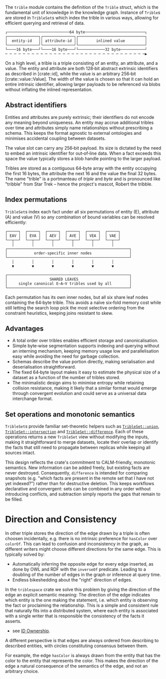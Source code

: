 The `trible` module contains the definition of the `Trible` struct, which is the fundamental unit of knowledge in the knowledge graph.
Instance of `Trible`s are stored in `TribleSet`s which index the trible in various ways, allowing for efficient querying and retrieval of data.

``` text
┌────────────────────────────64 byte───────────────────────────┐
┌──────────────┐┌──────────────┐┌──────────────────────────────┐
│  entity-id   ││ attribute-id ││        inlined value         │
└──────────────┘└──────────────┘└──────────────────────────────┘
└────16 byte───┘└────16 byte───┘└────────────32 byte───────────┘
─ ─ ─ ─ ─ ─ ─ ─ ─ ─ ─ ─ ─ ─ ─ ─ ─ ─ ─ ─ ─ ─ ─ ─ ─ ─ ─ ─ ─ ─ ─ ─▶
```

On a high level, a trible is a triple consisting of an entity, an attribute,
and a value. The entity and attribute are both 128‑bit abstract extrinsic
identifiers as described in [crate::id], while the value is an arbitrary
256‑bit [crate::value::Value]. The width of the value is chosen so that it can
hold an entire intrinsic identifier, allowing larger payloads to be referenced
via blobs without inflating the inlined representation.

## Abstract identifiers

Entities and attributes are purely extrinsic; their identifiers do not encode
any meaning beyond uniqueness. An entity may accrue additional tribles over
time and attributes simply name relationships without prescribing a schema.
This keeps the format agnostic to external ontologies and minimises accidental
coupling between datasets.

The value slot can carry any 256‑bit payload. Its size is dictated by the need
to embed an intrinsic identifier for out‑of‑line data. When a fact exceeds this
space the value typically stores a blob handle pointing to the larger payload.

Tribles are stored as a contiguous 64‑byte array with the entity occupying the
first 16 bytes, the attribute the next 16 and the value the final 32 bytes. The
name "trible" is a portmanteau of *triple* and *byte* and is pronounced like
"tribble" from Star Trek – hence the project's mascot, Robert the tribble.

## Index permutations

`TribleSet`s index each fact under all six permutations of entity (E), attribute
(A) and value (V) so any combination of bound variables can be resolved
efficiently:

```text
┌─────┐  ┌─────┐  ┌─────┐  ┌─────┐  ┌─────┐  ┌─────┐
│ EAV │  │ EVA │  │ AEV │  │ AVE │  │ VEA │  │ VAE │
└──┬──┘  └──┬──┘  └──┬──┘  └──┬──┘  └──┬──┘  └──┬──┘
   │        │        │        │        │        │
┌───────────────────────────────────────────────────────┐
│            order-specific inner nodes                 │
└───────────────────────────────────────────────────────┘ 
   │        │        │        │        │        │
   ▼        ▼        ▼        ▼        ▼        ▼

┌───────────────────────────────────────────────────────┐
│                   SHARED LEAVES                       │
│     single canonical E–A–V tribles used by all        │
└───────────────────────────────────────────────────────┘
```

Each permutation has its own inner nodes, but all six share leaf nodes
containing the 64‑byte trible. This avoids a naïve six‑fold memory cost while
still letting the search loop pick the most selective ordering from the
constraint heuristics, keeping joins resistant to skew.

## Advantages

- A total order over tribles enables efficient storage and canonicalisation.
- Simple byte‑wise segmentation supports indexing and querying without an
  interning mechanism, keeping memory usage low and parallelisation easy while
  avoiding the need for garbage collection.
- Schemas describe the value portion directly, making serialisation and
  deserialisation straightforward.
- The fixed 64‑byte layout makes it easy to estimate the physical size of a
  dataset as a function of the number of tribles stored.
- The minimalistic design aims to minimise entropy while retaining collision
  resistance, making it likely that a similar format would emerge through
  convergent evolution and could serve as a universal data interchange format.

## Set operations and monotonic semantics

`TribleSet`s provide familiar set-theoretic helpers such as
[`TribleSet::union`](https://docs.rs/triblespace/latest/triblespace/trible/struct.TribleSet.html#method.union),
[`TribleSet::intersection`](https://docs.rs/triblespace/latest/triblespace/trible/struct.TribleSet.html#method.intersection)
and
[`TribleSet::difference`](https://docs.rs/triblespace/latest/triblespace/trible/struct.TribleSet.html#method.difference).
Each of these operations returns a new `TribleSet` view without modifying the
inputs, making it straightforward to merge datasets, locate their overlap or
identify the facts that still need to propagate between replicas while keeping
all sources intact.

This design reflects the crate's commitment to CALM-friendly, monotonic
semantics. New information can be added freely, but existing facts are never
destroyed. Consequently, `difference` is intended for comparing snapshots
(e.g. "which facts are present in the remote set that I have not yet
indexed?") rather than for destructive deletion. This keeps workflows
declarative and convergent: sets can be combined in any order without
introducing conflicts, and subtraction simply reports the gaps that remain to
be filled.

# Direction and Consistency

In other triple stores the direction of the edge drawn by a triple is often
choosen incidentally, e.g. there is no intrinsic preference for `hasColor` over
`colorOf`. This can lead to confusion and inconsistency in the graph, as
different writers might choose different directions for the same edge.
This is typically solved by:
- Automatically inferring the opposite edge for every edge inserted,
as done by OWL and RDF with the `inverseOf` predicate. Leading to a
doubling of the number of edges in the graph or inference at query time.
- Endless bikeshedding about the "right" direction of edges.

In the `triblespace` crate we solve this problem by giving the direction of the edge
an explicit semantic meaning: The direction of the edge indicates which entity
is the one making the statement, i.e. which entity is observing the fact
or proclaiming the relationship. This is a simple and consistent rule that
naturally fits into a distributed system, where each entity is associated with
a single writer that is responsible the consistency of the facts it asserts.
- see [ID Ownership](crate::id).

A different perspective is that edges are always ordered from describing
to described entities, with circles constituting consensus between them.

For example, the edge `hasColor` is always drawn from the entity that has
the color to the entity that represents the color. This makes the direction
of the edge a natural consequence of the semantics of the edge, and not
an arbitrary choice.

